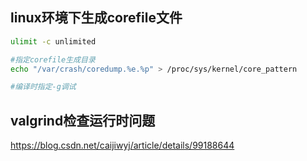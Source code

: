 ## linux环境下生成corefile文件

```bash
ulimit -c unlimited

#指定corefile生成目录
echo "/var/crash/coredump.%e.%p" > /proc/sys/kernel/core_pattern

#编译时指定-g调试
```



## valgrind检查运行时问题

https://blog.csdn.net/caijiwyj/article/details/99188644



